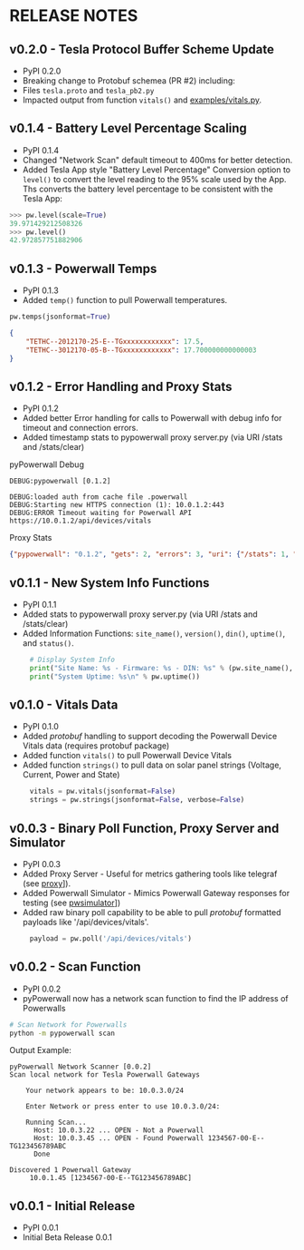 # RELEASE NOTES

## v0.2.0 - Tesla Protocol Buffer Scheme Update

* PyPI 0.2.0
* Breaking change to Protobuf schemea (PR #2) including:
* Files `tesla.proto` and `tesla_pb2.py`
* Impacted output from function `vitals()` and [examples/vitals.py](examples/vitals.py).

## v0.1.4 - Battery Level Percentage Scaling

* PyPI 0.1.4
* Changed "Network Scan" default timeout to 400ms for better detection.
* Added Tesla App style "Battery Level Percentage" Conversion option to `level()` to convert the level reading to the 95% scale used by the App. Ths converts the battery level percentage to be consistent with the Tesla App:

```python
>>> pw.level(scale=True)
39.971429212508326
>>> pw.level()
42.972857751882906
```

## v0.1.3 - Powerwall Temps

* PyPI 0.1.3
* Added `temp()` function to pull Powerwall temperatures.

```python
pw.temps(jsonformat=True)
```

```json
{
    "TETHC--2012170-25-E--TGxxxxxxxxxxxx": 17.5,
    "TETHC--3012170-05-B--TGxxxxxxxxxxxx": 17.700000000000003
}
```

## v0.1.2 - Error Handling and Proxy Stats

* PyPI 0.1.2
* Added better Error handling for calls to Powerwall with debug info for timeout and connection errors.
* Added timestamp stats to pypowerwall proxy server.py (via URI /stats and /stats/clear)

pyPowerwall Debug
```
DEBUG:pypowerwall [0.1.2]

DEBUG:loaded auth from cache file .powerwall
DEBUG:Starting new HTTPS connection (1): 10.0.1.2:443
DEBUG:ERROR Timeout waiting for Powerwall API https://10.0.1.2/api/devices/vitals
```

Proxy Stats
```json
{"pypowerwall": "0.1.2", "gets": 2, "errors": 3, "uri": {"/stats": 1, "/soe": 1}, "ts": 1641148636, "start": 1641148618, "clear": 1641148618}
```

## v0.1.1 - New System Info Functions

* PyPI 0.1.1
* Added stats to pypowerwall proxy server.py (via URI /stats and /stats/clear)
* Added Information Functions: `site_name()`, `version()`, `din()`, `uptime()`, and `status()`.

```python
     # Display System Info
     print("Site Name: %s - Firmware: %s - DIN: %s" % (pw.site_name(), pw.version(), pw.din()))
     print("System Uptime: %s\n" % pw.uptime())
```

## v0.1.0 - Vitals Data

* PyPI 0.1.0
* Added *protobuf* handling to support decoding the Powerwall Device Vitals data (requires protobuf package)
* Added function `vitals()` to pull Powerwall Device Vitals
* Added function `strings()` to pull data on solar panel strings (Voltage, Current, Power and State)

```python
     vitals = pw.vitals(jsonformat=False)
     strings = pw.strings(jsonformat=False, verbose=False)
```

## v0.0.3 - Binary Poll Function, Proxy Server and Simulator

* PyPI 0.0.3
* Added Proxy Server - Useful for metrics gathering tools like telegraf (see [proxy](proxy/)]).
* Added Powerwall Simulator - Mimics Powerwall Gateway responses for testing (see [pwsimulator](pwsimulator/)])
* Added raw binary poll capability to be able to pull *protobuf* formatted payloads like '/api/devices/vitals'.

```python
     payload = pw.poll('/api/devices/vitals')
```

## v0.0.2 - Scan Function

* PyPI 0.0.2
* pyPowerwall now has a network scan function to find the IP address of Powerwalls
```bash
# Scan Network for Powerwalls
python -m pypowerwall scan
```
Output Example:
```
pyPowerwall Network Scanner [0.0.2]
Scan local network for Tesla Powerwall Gateways

    Your network appears to be: 10.0.3.0/24

    Enter Network or press enter to use 10.0.3.0/24: 

    Running Scan...
      Host: 10.0.3.22 ... OPEN - Not a Powerwall
      Host: 10.0.3.45 ... OPEN - Found Powerwall 1234567-00-E--TG123456789ABC
      Done                           

Discovered 1 Powerwall Gateway
     10.0.1.45 [1234567-00-E--TG123456789ABC]
```

## v0.0.1 - Initial Release

* PyPI 0.0.1
* Initial Beta Release 0.0.1